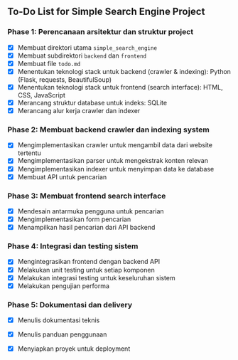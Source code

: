 ## To-Do List for Simple Search Engine Project

### Phase 1: Perencanaan arsitektur dan struktur project
- [x] Membuat direktori utama `simple_search_engine`
- [x] Membuat subdirektori `backend` dan `frontend`
- [x] Membuat file `todo.md`
- [x] Menentukan teknologi stack untuk backend (crawler & indexing): Python (Flask, requests, BeautifulSoup)
- [x] Menentukan teknologi stack untuk frontend (search interface): HTML, CSS, JavaScript
- [x] Merancang struktur database untuk indeks: SQLite
- [x] Merancang alur kerja crawler dan indexer

### Phase 2: Membuat backend crawler dan indexing system
- [x] Mengimplementasikan crawler untuk mengambil data dari website tertentu
- [x] Mengimplementasikan parser untuk mengekstrak konten relevan
- [x] Mengimplementasikan indexer untuk menyimpan data ke database
- [x] Membuat API untuk pencarian

### Phase 3: Membuat frontend search interface
- [x] Mendesain antarmuka pengguna untuk pencarian
- [x] Mengimplementasikan form pencarian
- [x] Menampilkan hasil pencarian dari API backend

### Phase 4: Integrasi dan testing sistem
- [x] Mengintegrasikan frontend dengan backend API
- [x] Melakukan unit testing untuk setiap komponen
- [x] Melakukan integrasi testing untuk keseluruhan sistem
- [x] Melakukan pengujian performa

### Phase 5: Dokumentasi dan delivery
- [x] Menulis dokumentasi teknis
- [x] Menulis panduan penggunaan
- [x] Menyiapkan proyek untuk deployment


